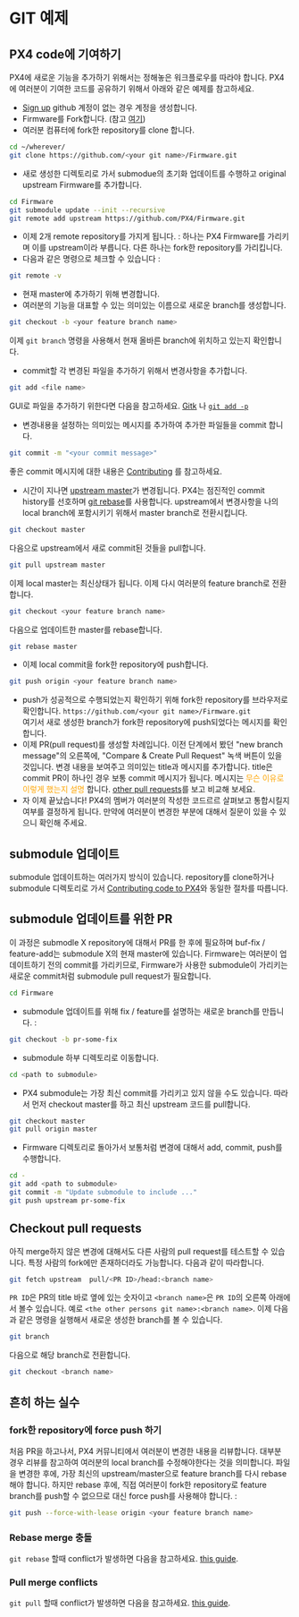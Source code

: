 # GIT 예제
## PX4 code에 기여하기

PX4에 새로운 기능을 추가하기 위해서는 정해놓은 워크플로우를 따라야 합니다. PX4에 여러분이 기여한 코드를 공유하기 위해서 아래와 같은 예제를 참고하세요.

* [Sign up](https://github.com/join) github 계정이 없는 경우 계정을 생성합니다.
* Firmware를 Fork합니다. (참고 [여기](https://help.github.com/articles/fork-a-repo/#fork-an-example-repository))
* 여러분 컴퓨터에 fork한 repository를 clone 합니다.<br>
```sh
cd ~/wherever/
git clone https://github.com/<your git name>/Firmware.git
```
* 새로 생성한 디렉토리로 가서 submodue의 초기화 업데이트를 수행하고 original upstream Firmware를 추가합니다.<br>
```sh
cd Firmware
git submodule update --init --recursive
git remote add upstream https://github.com/PX4/Firmware.git
```
* 이제 2개 remote repository를 가지게 됩니다. : 하나는 PX4 Firmware를 가리키며 이를 upstream이라 부릅니다. 다른 하나는 fork한 repository를 가리킵니다.
* 다음과 같은 명령으로 체크할 수 있습니다 :
```sh
git remote -v
```
* 현재 master에 추가하기 위해 변경합니다.
* 여러분의 기능을 대표할 수 있는 의미있는 이름으로 새로운 branch를 생성합니다.<br>
```sh
git checkout -b <your feature branch name>
```
이제 ```git branch``` 명령을 사용해서 현재 올바른 branch에 위치하고 있는지 확인합니다.
* commit할 각 변경된 파일을 추가하기 위해서 변경사항을 추가합니다.<br>
```sh
git add <file name>
```
GUI로 파일을 추가하기 위한다면 다음을 참고하세요. [Gitk](https://git-scm.com/book/en/v2/Git-in-Other-Environments-Graphical-Interfaces) 나 [```git add -p```](http://nuclearsquid.com/writings/git-add/)
* 변경내용을 설정하는 의미있는 메시지를 추가하여 추가한 파일들을 commit 합니다.<br>
```sh
git commit -m "<your commit message>"
```
좋은 commit 메시지에 대한 내용은 [Contributing](../contribute/README.md) 를 참고하세요.
* 시간이 지나면 [upstream master](https://github.com/PX4/Firmware.git)가 변경됩니다. PX4는 점진적인 commit history를 선호하며 [git rebase](https://git-scm.com/book/de/v1/Git-Branching-Rebasing)를 사용합니다. upstream에서 변경사항을 나의 local branch에 포함시키기 위해서 master branch로 전환시킵니다.<br>
```sh
git checkout master
```
다음으로 upstream에서 새로 commit된 것들을 pull합니다.<br>
```sh
git pull upstream master
```
이제 local master는 최신상태가 됩니다. 이제 다시 여러분의 feature branch로 전환합니다.<br>
```sh
git checkout <your feature branch name>
```
다음으로 업데이트한 master를 rebase합니다.<br>
```sh
git rebase master
```
* 이제 local commit을 fork한 repository에 push합니다.<br>
```sh
git push origin <your feature branch name>
```
* push가 성공적으로 수행되었는지 확인하기 위해 fork한 repository를 브라우저로 확인합니다. ```https://github.com/<your git name>/Firmware.git```<br>
여기서 새로 생성한 branch가 fork한 repository에 push되었다는 메시지를 확인합니다.
* 이제 PR(pull request)를 생성할 차례입니다. 이전 단계에서 봤던 "new branch message"의 오른쪽에, "Compare & Create Pull Request" 녹색 버튼이 있을 것입니다. 변경 내용을 보여주고 의미있는 title과 메시지를 추가합니다. title은 commit PR이 하나인 경우 보통 commit 메시지가 됩니다. 메시지는 <span style="color:orange">무슨 이유로 이렇게 했는지 설명</span> 합니다. [other pull requests](https://github.com/PX4/Firmware/pulls)를 보고 비교해 보세요.
* 자 이제 끝났습니다! PX4의 멤버가 여러분의 작성한 코드르르 살펴보고 통합시킬지 여부를 결정하게 됩니다. 만약에 여러분이 변경한 부분에 대해서 질문이 있을 수 있으니 확인해 주세요.

## submodule 업데이트
submodule 업데이트하는 여러가지 방식이 있습니다. repository를 clone하거나 submodule 디렉토리로 가서 [Contributing code to PX4](##Contributing-code-to-PX4)와 동일한 절차를 따릅니다.

## submodule 업데이트를 위한 PR
이 과정은 submodle X repository에 대해서 PR를 한 후에 필요하며 buf-fix / feature-add는 submodule X의 현재 master에 있습니다. Firmware는 여러분이 업데이트하기 전의 commit를 가리키므로, Firmware가 사용한 submodule이 가리키는 새로운 commit처럼 submodule pull request가 필요합니다.
```sh
cd Firmware
```
* submodule 업데이트를 위해 fix / feature를 설명하는 새로운 branch를 만듭니다. :
```sh
git checkout -b pr-some-fix
```
* submodule 하부 디렉토리로 이동합니다.
```sh
cd <path to submodule>
```
* PX4 submodule는 가장 최신 commit를 가리키고 있지 않을 수도 있습니다. 따라서 먼저 checkout master를 하고 최신 upstream 코드를 pull합니다.
```sh
git checkout master
git pull origin master
```
* Firmware 디렉토리로 돌아가서 보통처럼 변경에 대해서 add, commit, push를 수행합니다.
```sh
cd -
git add <path to submodule>
git commit -m "Update submodule to include ..."
git push upstream pr-some-fix
```

## Checkout pull requests
아직 merge하지 않은 변경에 대해서도 다른 사람의 pull request를 테스트할 수 있습니다. 특정 사람의 fork에만 존재하더라도 가능합니다. 다음과 같이 따라합니다.
```sh
git fetch upstream  pull/<PR ID>/head:<branch name>
```
```PR ID```은 PR의 title 바로 옆에 있는 숫자이고 ```<branch name>```은 ```PR ID```의 오른쪽 아래에서 볼수 있습니다. 예로 ```<the other persons git name>:<branch name>```. 이제 다음과 같은 명령을 실행해서 새로운 생성한 branch를 볼 수 있습니다.
```sh
git branch
```
다음으로 해당 branch로 전환합니다.
```sh
git checkout <branch name>
```

## 흔히 하는 실수

### fork한 repository에 force push 하기
처음 PR을 하고나서, PX4 커뮤니티에서 여러분이 변경한 내용을 리뷰합니다. 대부분 경우 리뷰를 참고하여 여러분의 local branch를 수정해야한다는 것을 의미합니다. 파일을 변경한 후에, 가장 최신의 upstream/master으로 feature branch를 다시 rebase해야 합니다. 하지만 rebase 후에, 직접 여러분이 fork한 repository로 feature branch를 push할 수 없으므로 대신 force push를 사용해야 합니다. :
```sh
git push --force-with-lease origin <your feature branch name>
```

### Rebase merge 충돌
```git rebase``` 할때 conflict가 발생하면 다음을 참고하세요. [this guide](https://help.github.com/articles/resolving-merge-conflicts-after-a-git-rebase/).

### Pull merge conflicts
```git pull``` 할때 conflict가 발생하면 다음을 참고하세요. [this guide](https://help.github.com/articles/resolving-a-merge-conflict-using-the-command-line/#competing-line-change-merge-conflicts).
